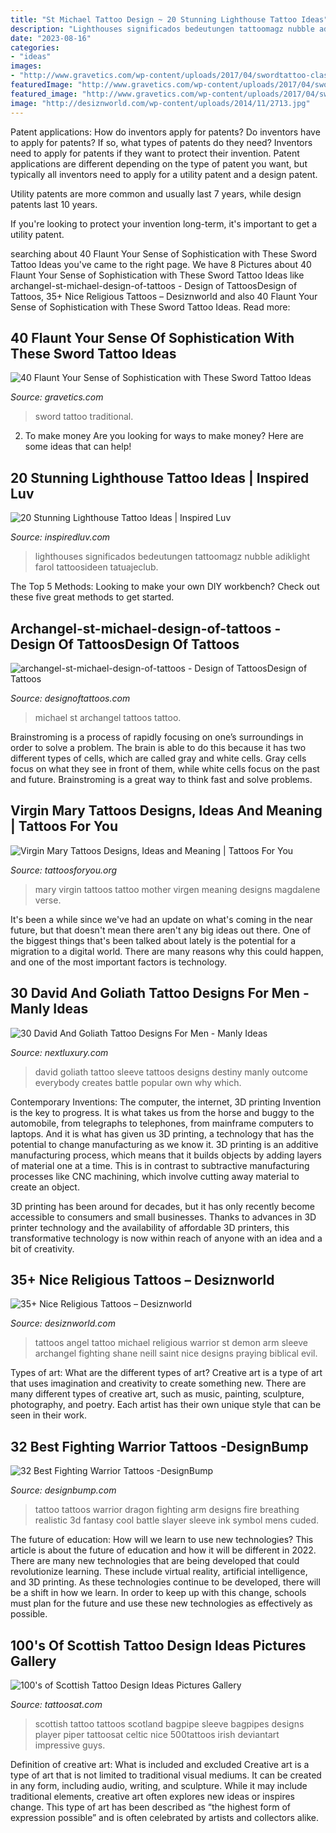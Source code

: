 ```yaml
---
title: "St Michael Tattoo Design ~ 20 Stunning Lighthouse Tattoo Ideas"
description: "Lighthouses significados bedeutungen tattoomagz nubble adiklight farol tattoosideen tatuajeclub"
date: "2023-08-16"
categories:
- "ideas"
images:
- "http://www.gravetics.com/wp-content/uploads/2017/04/swordtattoo-classictattoo-tradition-traditional.jpg"
featuredImage: "http://www.gravetics.com/wp-content/uploads/2017/04/swordtattoo-classictattoo-tradition-traditional.jpg"
featured_image: "http://www.gravetics.com/wp-content/uploads/2017/04/swordtattoo-classictattoo-tradition-traditional.jpg"
image: "http://desiznworld.com/wp-content/uploads/2014/11/2713.jpg"
---
```



Patent applications: How do inventors apply for patents?
Do inventors have to apply for patents? If so, what types of patents do they need?
Inventors need to apply for patents if they want to protect their invention. Patent applications are different depending on the type of patent you want, but typically all inventors need to apply for a utility patent and a design patent. 

 Utility patents are more common and usually last 7 years, while design patents last 10 years. 

If you're looking to protect your invention long-term, it's important to get a utility patent.

	

		
searching about 40 Flaunt Your Sense of Sophistication with These Sword Tattoo Ideas you've came to the right page. We have 8 Pictures about 40 Flaunt Your Sense of Sophistication with These Sword Tattoo Ideas like archangel-st-michael-design-of-tattoos - Design of TattoosDesign of Tattoos, 35+ Nice Religious Tattoos – Desiznworld and also 40 Flaunt Your Sense of Sophistication with These Sword Tattoo Ideas. Read more:
		
    
## 40 Flaunt Your Sense Of Sophistication With These Sword Tattoo Ideas

<img loading=lazy src="http://www.gravetics.com/wp-content/uploads/2017/04/swordtattoo-classictattoo-tradition-traditional.jpg" onerror="this.onerror=null;this.src='https://tse1.mm.bing.net/th?id=OIP.606V4pbEnRcFLTghPga0jgHaHa&amp;pid=15.1';" alt="40 Flaunt Your Sense of Sophistication with These Sword Tattoo Ideas">

_Source: gravetics.com_

>sword tattoo traditional. 

	

2. To make money
Are you looking for ways to make money? Here are some ideas that can help!

    
## 20 Stunning Lighthouse Tattoo Ideas | Inspired Luv

<img loading=lazy src="https://www.inspiredluv.com/wp-content/uploads/2016/12/Lighthouse-Tattoo-Ideas.jpg" onerror="this.onerror=null;this.src='https://tse4.mm.bing.net/th?id=OIP.8ndgFftUMHErPc_RKvZdegHaNK&amp;pid=15.1';" alt="20 Stunning Lighthouse Tattoo Ideas | Inspired Luv">

_Source: inspiredluv.com_

>lighthouses significados bedeutungen tattoomagz nubble adiklight farol tattoosideen tatuajeclub. 

	

The Top 5 Methods:
Looking to make your own DIY workbench? Check out these five great methods to get started.

    
## Archangel-st-michael-design-of-tattoos - Design Of TattoosDesign Of Tattoos

<img loading=lazy src="https://designoftattoos.com/wp-content/uploads/2012/11/archangel-st-michael-design-of-tattoos.jpg" onerror="this.onerror=null;this.src='https://tse2.mm.bing.net/th?id=OIP.WQWwYPeDjOdaXKallowSlgHaNz&amp;pid=15.1';" alt="archangel-st-michael-design-of-tattoos - Design of TattoosDesign of Tattoos">

_Source: designoftattoos.com_

>michael st archangel tattoos tattoo. 

	

Brainstroming is a process of rapidly focusing on one’s surroundings in order to solve a problem. The brain is able to do this because it has two different types of cells, which are called gray and white cells. Gray cells focus on what they see in front of them, while white cells focus on the past and future. Brainstroming is a great way to think fast and solve problems.

    
## Virgin Mary Tattoos Designs, Ideas And Meaning | Tattoos For You

<img loading=lazy src="http://www.tattoosforyou.org/wp-content/uploads/2013/10/Virgin-Mary-Tattoos-Pictures-700x1024.jpg" onerror="this.onerror=null;this.src='https://tse4.mm.bing.net/th?id=OIP.nsi3ljhbNY5E21TYWhuTXQHaK1&amp;pid=15.1';" alt="Virgin Mary Tattoos Designs, Ideas and Meaning | Tattoos For You">

_Source: tattoosforyou.org_

>mary virgin tattoos tattoo mother virgen meaning designs magdalene verse. 

	

It's been a while since we've had an update on what's coming in the near future, but that doesn't mean there aren't any big ideas out there. One of the biggest things that's been talked about lately is the potential for a migration to a digital world. There are many reasons why this could happen, and one of the most important factors is technology.

    
## 30 David And Goliath Tattoo Designs For Men - Manly Ideas

<img loading=lazy src="http://nextluxury.com/wp-content/uploads/guy-with-david-and-goliath-full-sleeve-tattoo.jpg" onerror="this.onerror=null;this.src='https://tse1.mm.bing.net/th?id=OIP.hsOA6B5DANEAiYD15TjQ9gHaHa&amp;pid=15.1';" alt="30 David And Goliath Tattoo Designs For Men - Manly Ideas">

_Source: nextluxury.com_

>david goliath tattoo sleeve tattoos designs destiny manly outcome everybody creates battle popular own why which. 

	

Contemporary Inventions: The computer, the internet, 3D printing
Invention is the key to progress. It is what takes us from the horse and buggy to the automobile, from telegraphs to telephones, from mainframe computers to laptops. And it is what has given us 3D printing, a technology that has the potential to change manufacturing as we know it.
3D printing is an additive manufacturing process, which means that it builds objects by adding layers of material one at a time. This is in contrast to subtractive manufacturing processes like CNC machining, which involve cutting away material to create an object.

3D printing has been around for decades, but it has only recently become accessible to consumers and small businesses. Thanks to advances in 3D printer technology and the availability of affordable 3D printers, this transformative technology is now within reach of anyone with an idea and a bit of creativity.

    
## 35+ Nice Religious Tattoos – Desiznworld

<img loading=lazy src="http://desiznworld.com/wp-content/uploads/2014/11/2713.jpg" onerror="this.onerror=null;this.src='https://tse2.mm.bing.net/th?id=OIP.a_WUDd3kBjIDCJg8IM3OhQHaMW&amp;pid=15.1';" alt="35+ Nice Religious Tattoos – Desiznworld">

_Source: desiznworld.com_

>tattoos angel tattoo michael religious warrior st demon arm sleeve archangel fighting shane neill saint nice designs praying biblical evil. 

	

Types of art: What are the different types of art?
Creative art is a type of art that uses imagination and creativity to create something new. There are many different types of creative art, such as music, painting, sculpture, photography, and poetry. Each artist has their own unique style that can be seen in their work.

    
## 32 Best Fighting Warrior Tattoos -DesignBump

<img loading=lazy src="https://designbump.com/wp-content/uploads/2015/11/Fighting-Warrior-Tattoos-inspiration-7.jpg" onerror="this.onerror=null;this.src='https://tse1.mm.bing.net/th?id=OIP.jtczXZEoipZaFmOWNFSEXgHaKp&amp;pid=15.1';" alt="32 Best Fighting Warrior Tattoos -DesignBump">

_Source: designbump.com_

>tattoo tattoos warrior dragon fighting arm designs fire breathing realistic 3d fantasy cool battle slayer sleeve ink symbol mens cuded. 

	

The future of education: How will we learn to use new technologies?
This article is about the future of education and how it will be different in 2022. There are many new technologies that are being developed that could revolutionize learning. These include virtual reality, artificial intelligence, and 3D printing. As these technologies continue to be developed, there will be a shift in how we learn. In order to keep up with this change, schools must plan for the future and use these new technologies as effectively as possible.

    
## 100&#039;s Of Scottish Tattoo Design Ideas Pictures Gallery

<img loading=lazy src="https://tattoosat.com/wp-content/uploads/2014/12/Scottish-8.jpg" onerror="this.onerror=null;this.src='https://tse4.mm.bing.net/th?id=OIP.Elx_btHgsevogSPYOyTwbAHaJ4&amp;pid=15.1';" alt="100&#039;s of Scottish Tattoo Design Ideas Pictures Gallery">

_Source: tattoosat.com_

>scottish tattoo tattoos scotland bagpipe sleeve bagpipes designs player piper tattoosat celtic nice 500tattoos irish deviantart impressive guys. 

	

Definition of creative art: What is included and excluded
Creative art is a type of art that is not limited to traditional visual mediums. It can be created in any form, including audio, writing, and sculpture. While it may include traditional elements, creative art often explores new ideas or inspires change. This type of art has been described as “the highest form of expression possible” and is often celebrated by artists and collectors alike.

